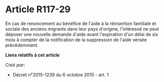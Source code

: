 # Article R117-29

En cas de renoncement au bénéfice de l'aide à la réinsertion familiale et sociale des anciens migrants dans leur pays
d'origine, l'intéressé ne peut déposer une nouvelle demande d'aide avant l'expiration d'un délai de six mois à compter de la
notification de la suppression de l'aide versée précédemment.

**Liens relatifs à cet article**

_Créé par_:

  - Décret n°2015-1239 du 6 octobre 2015 - art. 1
